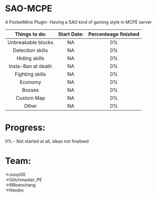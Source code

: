 SAO-MCPE
========

A PocketMine Plugin- Having a SAO kind of gaming style in MCPE server

|Things to do: | Start Date: | Percenteage finished |
| :---: | :---: | :---:|
|Unbreakable blocks | NA | 0% |
|Detection skills | NA | 0% |
|Hiding skills | NA | 0% |
|Insta-Ban at death | NA | 0% |
|Fighting skills | NA | 0% |
|Economy | NA | 0% |
|Bosses<Not-Confirmed> | NA | 0% |
|Custom Map<Not-Confirmed> | NA | 0% |
|Other | NA | 0% |
    
Progress:
========

0% - Not started at all, ideas not finalised
    
Team:
====
->Junyi00           
->Glitchmaster_PE     
->99loenchang       
->Hexdro
